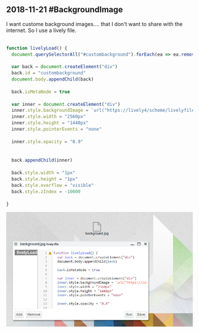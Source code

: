 ## 2018-11-21 #BackgroundImage

I want custome background images.... that I don't want to share with the internet. So I use a lively file.

```javascript

function livelyLoad() {
  document.querySelectorAll("#custombackground").forEach(ea => ea.remove())

  var back = document.createElement("div")
  back.id = "custombackground"
  document.body.appendChild(back)

  back.isMetaNode = true
  
  var inner = document.createElement("div")
  inner.style.backgroundImage = `url("https://lively4/scheme/livelyfile//${this.name }")`
  inner.style.width = "2560px"
  inner.style.height = "1440px"
  inner.style.pointerEvents = "none"

  inner.style.opacity = "0.9"


  back.appendChild(inner)

  back.style.width = "1px"
  back.style.height = "1px"
  back.style.overflow = "visible"
  back.style.zIndex = -10000

}

```



![](181121_backgroundimage.png)
